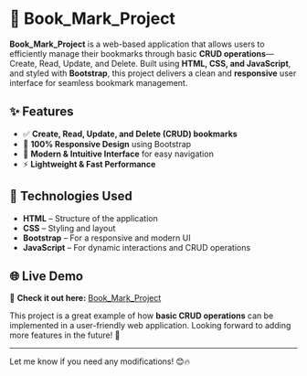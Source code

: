 # 📌 Book_Mark_Project  

**Book_Mark_Project** is a web-based application that allows users to efficiently manage their bookmarks through basic **CRUD operations**—Create, Read, Update, and Delete. Built using **HTML, CSS, and JavaScript**, and styled with **Bootstrap**, this project delivers a clean and **responsive** user interface for seamless bookmark management.  

## ✨ Features  
- ✅ **Create, Read, Update, and Delete (CRUD) bookmarks**  
- 📱 **100% Responsive Design** using Bootstrap  
- 🎨 **Modern & Intuitive Interface** for easy navigation  
- ⚡ **Lightweight & Fast Performance**  

## 🚀 Technologies Used  
- **HTML** – Structure of the application  
- **CSS** – Styling and layout  
- **Bootstrap** – For a responsive and modern UI  
- **JavaScript** – For dynamic interactions and CRUD operations  

## 🌐 Live Demo  
🔗 **Check it out here:** [Book_Mark_Project](https://yousefhatem4.github.io/Book_Mark_Project/)  

This project is a great example of how **basic CRUD operations** can be implemented in a user-friendly web application. Looking forward to adding more features in the future! 🚀  

---

Let me know if you need any modifications! 😊🔥
